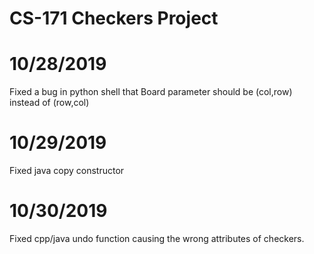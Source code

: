 # CS-171 Checkers Project
# 10/28/2019
Fixed a bug in python shell that Board parameter should be (col,row) instead of (row,col) 
# 10/29/2019
Fixed java copy constructor
# 10/30/2019
Fixed cpp/java undo function causing the wrong attributes of checkers.